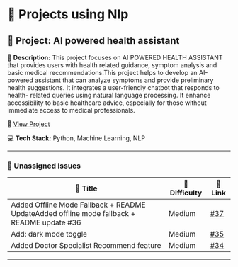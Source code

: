# 🚀 Projects using Nlp

## 📌 Project: AI powered health assistant

📝 **Description:** This project focuses on AI POWERED HEALTH ASSISTANT that provides users with health related guidance, symptom analysis and basic medical recommendations.This project helps to develop an AI-powered assistant that can analyze symptoms and provide preliminary health suggestions. It integrates a user-friendly chatbot that responds to health- related queries using natural language processing. It enhance accessibility to basic healthcare advice, especially for those without immediate access to medical professionals.

🔗 [View Project](https://github.com/CharithaReddy18/AI-health-chatbot)

💻 **Tech Stack:** Python, Machine Learning, NLP

---

### 🐛 Unassigned Issues

| 🔖 Title | 🎯 Difficulty | 🔗 Link |
|----------|----------------|---------|
| Added Offline Mode Fallback + README UpdateAdded offline mode fallback + README update #36 | Medium | [#37](https://github.com/CharithaReddy18/AI-health-chatbot/issues/37) |
| Add: dark mode toggle | Medium | [#35](https://github.com/CharithaReddy18/AI-health-chatbot/pull/35) |
| Added Doctor Specialist Recommend feature | Medium | [#34](https://github.com/CharithaReddy18/AI-health-chatbot/pull/34) |

---


